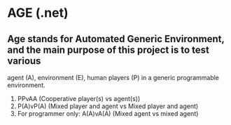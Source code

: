 # AGE (.net)

## Age stands for Automated Generic Environment, and the main purpose of this project is to test various 
agent (A), environment (E), human players (P) in a generic programmable environment.

1. PPvAA (Cooperative player(s) vs agent(s))
2. P(A)vP(A) (Mixed player and agent vs Mixed player and agent)
3. For programmer only: A(A)vA(A) (Mixed agent vs mixed agent)
